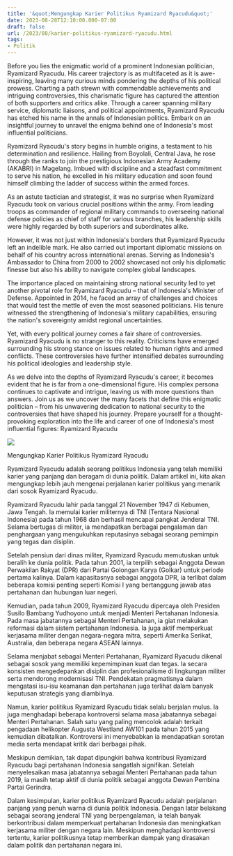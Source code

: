 ```yaml
---
title: '&quot;Mengungkap Karier Politikus Ryamizard Ryacudu&quot;'
date: 2023-08-28T12:10:00.000-07:00
draft: false
url: /2023/08/karier-politikus-ryamizard-ryacudu.html
tags: 
- Politik
---
```


  

Before you lies the enigmatic world of a prominent Indonesian politician, Ryamizard Ryacudu. His career trajectory is as multifaceted as it is awe-inspiring, leaving many curious minds pondering the depths of his political prowess. Charting a path strewn with commendable achievements and intriguing controversies, this charismatic figure has captured the attention of both supporters and critics alike. Through a career spanning military service, diplomatic liaisons, and political appointments, Ryamizard Ryacudu has etched his name in the annals of Indonesian politics. Embark on an insightful journey to unravel the enigma behind one of Indonesia's most influential politicians.

  

Ryamizard Ryacudu's story begins in humble origins, a testament to his determination and resilience. Hailing from Boyolali, Central Java, he rose through the ranks to join the prestigious Indonesian Army Academy (AKABRI) in Magelang. Imbued with discipline and a steadfast commitment to serve his nation, he excelled in his military education and soon found himself climbing the ladder of success within the armed forces.

  

As an astute tactician and strategist, it was no surprise when Ryamizard Ryacudu took on various crucial positions within the army. From leading troops as commander of regional military commands to overseeing national defense policies as chief of staff for various branches, his leadership skills were highly regarded by both superiors and subordinates alike.

  

However, it was not just within Indonesia's borders that Ryamizard Ryacudu left an indelible mark. He also carried out important diplomatic missions on behalf of his country across international arenas. Serving as Indonesia's Ambassador to China from 2000 to 2002 showcased not only his diplomatic finesse but also his ability to navigate complex global landscapes.

  

The importance placed on maintaining strong national security led to yet another pivotal role for Ryamizard Ryacudu – that of Indonesia's Minister of Defense. Appointed in 2014, he faced an array of challenges and choices that would test the mettle of even the most seasoned politicians. His tenure witnessed the strengthening of Indonesia's military capabilities, ensuring the nation's sovereignty amidst regional uncertainties.

  

Yet, with every political journey comes a fair share of controversies. Ryamizard Ryacudu is no stranger to this reality. Criticisms have emerged surrounding his strong stance on issues related to human rights and armed conflicts. These controversies have further intensified debates surrounding his political ideologies and leadership style.

  

As we delve into the depths of Ryamizard Ryacudu's career, it becomes evident that he is far from a one-dimensional figure. His complex persona continues to captivate and intrigue, leaving us with more questions than answers. Join us as we uncover the many facets that define this enigmatic politician – from his unwavering dedication to national security to the controversies that have shaped his journey. Prepare yourself for a thought-provoking exploration into the life and career of one of Indonesia's most influential figures: Ryamizard Ryacudu

  

![](https://i2.wp.com/fokusatu.com/wp-content/uploads/2017/01/Ryamizard-Ryacudu-e1484260707222.jpg?resize=765%2C510&ssl=1)

  

Mengungkap Karier Politikus Ryamizard Ryacudu

  

Ryamizard Ryacudu adalah seorang politikus Indonesia yang telah memiliki karier yang panjang dan beragam di dunia politik. Dalam artikel ini, kita akan mengungkap lebih jauh mengenai perjalanan karier politikus yang menarik dari sosok Ryamizard Ryacudu.

  

Ryamizard Ryacudu lahir pada tanggal 21 November 1947 di Kebumen, Jawa Tengah. Ia memulai karier militernya di TNI (Tentara Nasional Indonesia) pada tahun 1968 dan berhasil mencapai pangkat Jenderal TNI. Selama bertugas di militer, ia mendapatkan berbagai pengalaman dan penghargaan yang mengukuhkan reputasinya sebagai seorang pemimpin yang tegas dan disiplin.

  

Setelah pensiun dari dinas militer, Ryamizard Ryacudu memutuskan untuk beralih ke dunia politik. Pada tahun 2001, ia terpilih sebagai Anggota Dewan Perwakilan Rakyat (DPR) dari Partai Golongan Karya (Golkar) untuk periode pertama kalinya. Dalam kapasitasnya sebagai anggota DPR, ia terlibat dalam beberapa komisi penting seperti Komisi I yang bertanggung jawab atas pertahanan dan hubungan luar negeri.

  

Kemudian, pada tahun 2009, Ryamizard Ryacudu dipercaya oleh Presiden Susilo Bambang Yudhoyono untuk menjadi Menteri Pertahanan Indonesia. Pada masa jabatannya sebagai Menteri Pertahanan, ia giat melakukan reformasi dalam sistem pertahanan Indonesia. Ia juga aktif memperkuat kerjasama militer dengan negara-negara mitra, seperti Amerika Serikat, Australia, dan beberapa negara ASEAN lainnya.

  

Selama menjabat sebagai Menteri Pertahanan, Ryamizard Ryacudu dikenal sebagai sosok yang memiliki kepemimpinan kuat dan tegas. Ia secara konsisten mengedepankan disiplin dan profesionalisme di lingkungan militer serta mendorong modernisasi TNI. Pendekatan pragmatisnya dalam mengatasi isu-isu keamanan dan pertahanan juga terlihat dalam banyak keputusan strategis yang diambilnya.

  

Namun, karier politikus Ryamizard Ryacudu tidak selalu berjalan mulus. Ia juga menghadapi beberapa kontroversi selama masa jabatannya sebagai Menteri Pertahanan. Salah satu yang paling mencolok adalah terkait pengadaan helikopter Augusta Westland AW101 pada tahun 2015 yang kemudian dibatalkan. Kontroversi ini menyebabkan ia mendapatkan sorotan media serta mendapat kritik dari berbagai pihak.

  

Meskipun demikian, tak dapat dipungkiri bahwa kontribusi Ryamizard Ryacudu bagi pertahanan Indonesia sangatlah signifikan. Setelah menyelesaikan masa jabatannya sebagai Menteri Pertahanan pada tahun 2019, ia masih tetap aktif di dunia politik sebagai anggota Dewan Pembina Partai Gerindra.

  

Dalam kesimpulan, karier politikus Ryamizard Ryacudu adalah perjalanan panjang yang penuh warna di dunia politik Indonesia. Dengan latar belakang sebagai seorang jenderal TNI yang berpengalaman, ia telah banyak berkontribusi dalam memperkuat pertahanan Indonesia dan meningkatkan kerjasama militer dengan negara lain. Meskipun menghadapi kontroversi tertentu, karier politikusnya tetap memberikan dampak yang dirasakan dalam politik dan pertahanan negara ini.